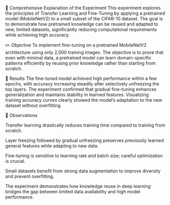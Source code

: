 🧠 Comprehensive Explanation of the Experiment
This experiment explores the principles of Transfer Learning and Fine-Tuning by applying a pretrained model (MobileNetV2) to a small subset of the CIFAR-10 dataset. The goal is to demonstrate how pretrained knowledge can be reused and adapted to new, limited datasets, significantly reducing computational requirements while achieving high accuracy.

✏️ Objective
To implement fine-tuning on a pretrained MobileNetV2 architecture using only 2,000 training images. The objective is to prove that even with minimal data, a pretrained model can learn domain-specific patterns efficiently by reusing prior knowledge rather than starting from scratch.

📒 Results
The fine-tuned model achieved high performance within a few epochs, with accuracy increasing steadily after selectively unfreezing the top layers. The experiment confirmed that gradual fine-tuning enhances generalization and maintains stability in learned features. Visualizing training accuracy curves clearly showed the model’s adaptation to the new dataset without overfitting.

📘 Observations

Transfer learning drastically reduces training time compared to training from scratch.

Layer freezing followed by gradual unfreezing preserves previously learned general features while adapting to new data.

Fine-tuning is sensitive to learning rate and batch size; careful optimization is crucial.

Small datasets benefit from strong data augmentation to improve diversity and prevent overfitting.

The experiment demonstrates how knowledge reuse in deep learning bridges the gap between limited data availability and high model performance.
